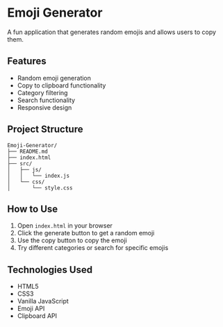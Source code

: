# Emoji Generator

A fun application that generates random emojis and allows users to copy them.

## Features

- Random emoji generation
- Copy to clipboard functionality
- Category filtering
- Search functionality
- Responsive design

## Project Structure

```
Emoji-Generator/
├── README.md
├── index.html
├── src/
│   ├── js/
│   │   └── index.js
│   └── css/
│       └── style.css
```

## How to Use

1. Open `index.html` in your browser
2. Click the generate button to get a random emoji
3. Use the copy button to copy the emoji
4. Try different categories or search for specific emojis

## Technologies Used

- HTML5
- CSS3
- Vanilla JavaScript
- Emoji API
- Clipboard API
